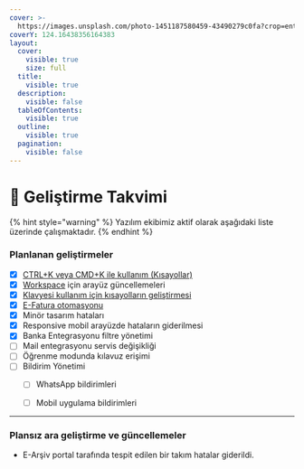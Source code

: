 ```yaml
---
cover: >-
  https://images.unsplash.com/photo-1451187580459-43490279c0fa?crop=entropy&cs=srgb&fm=jpg&ixid=M3wxOTcwMjR8MHwxfHNlYXJjaHw2fHxuYXNhJTIwd29ybGR8ZW58MHx8fHwxNzEyNTgzMzkxfDA&ixlib=rb-4.0.3&q=85
coverY: 124.16438356164383
layout:
  cover:
    visible: true
    size: full
  title:
    visible: true
  description:
    visible: false
  tableOfContents:
    visible: true
  outline:
    visible: true
  pagination:
    visible: false
---
```


# 🦉 Geliştirme Takvimi

{% hint style="warning" %}
Yazılım ekibimiz aktif olarak aşağıdaki liste üzerinde çalışmaktadır.
{% endhint %}

### Planlanan geliştirmeler

* [x] [CTRL+K veya CMD+K ile kullanım (Kısayollar)](https://kilavuz.muhasip.pro/ipuclari/kisayollar)
* [x] [Workspace](https://www.muhasip.com.tr/workspace) için arayüz güncellemeleri
* [x] [Klavyesi kullanım için kısayolların geliştirmesi](https://kilavuz.muhasip.pro/on-muhasebe/kisayollar)
* [x] [E-Fatura otomasyonu](https://kilavuz.muhasip.pro/moduller/e-banka/fatura-otomasyonu)
* [x] Minör tasarım hataları
* [x] Responsive mobil arayüzde hataların giderilmesi
* [x] Banka Entegrasyonu filtre yönetimi
* [ ] Mail entegrasyonu servis değişikliği
* [ ] Öğrenme modunda kılavuz erişimi
* [ ] Bildirim Yönetimi
  * [ ] WhatsApp bildirimleri
  * [ ] Mobil uygulama bildirimleri



***

### Plansız ara geliştirme ve güncellemeler

* E-Arşiv portal tarafında tespit edilen bir takım hatalar giderildi.
